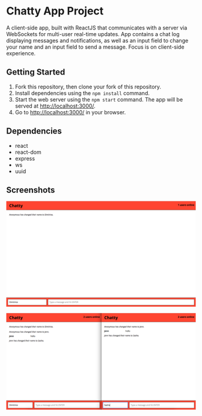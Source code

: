 # Chatty App Project

A client-side app, built with ReactJS that communicates with a server via WebSockets for multi-user real-time updates. App contains a chat log displaying messages and notifications, as well as an input field to change your name and an input field to send a message. Focus is on client-side experience.

## Getting Started

1. Fork this repository, then clone your fork of this repository.
2. Install dependencies using the `npm install` command.
3. Start the web server using the `npm start` command. The app will be served at <http://localhost:3000/>.
4. Go to <http://localhost:3000/> in your browser.

## Dependencies

- react
- react-dom
- express
- ws
- uuid

## Screenshots

!["Screenshot of 1 user name change"](https://github.com/jenniferhsueh/chatty_app/blob/master/docs/1-user-name-change.png?raw=true)

!["Screenshot of 2 users name change and send message"](https://github.com/jenniferhsueh/chatty_app/blob/master/docs/2-users-name-change-msg.png?raw=true)


